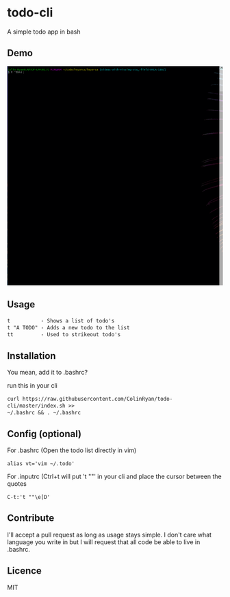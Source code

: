 # todo-cli
A simple todo app in bash

## Demo

![todo-cli](demo.gif)

## Usage 
```
t          - Shows a list of todo's
t "A TODO" - Adds a new todo to the list 
tt         - Used to strikeout todo's
```
## Installation

You mean, add it to .bashrc?

run this in your cli
```
curl https://raw.githubusercontent.com/ColinRyan/todo-cli/master/index.sh >>
~/.bashrc && . ~/.bashrc
```

## Config (optional)
For .bashrc (Open the todo list directly in vim)
```
alias vt='vim ~/.todo'
```


For .inputrc (Ctrl+t will put 't ""' in your cli and place the cursor between the quotes
```
C-t:'t ""\e[D'
```

## Contribute

I'll accept a pull request as long as usage stays simple.
I don't care what language you write in but I will request that all code be able to live in .bashrc.

## Licence

MIT
